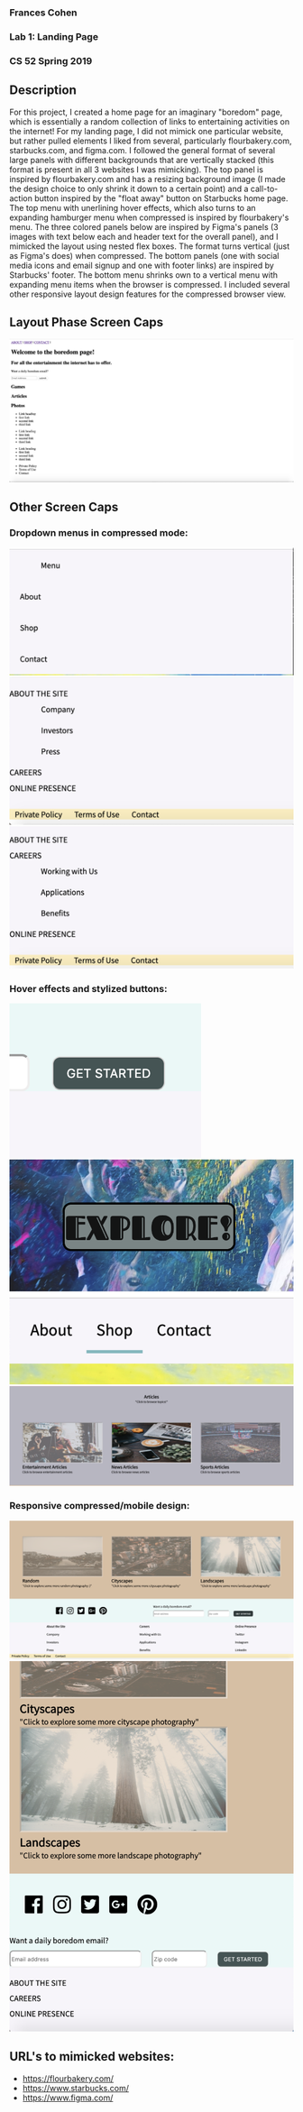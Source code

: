 ### Frances Cohen
### Lab 1: Landing Page
### CS 52 Spring 2019

## Description
For this project, I created a home page for an imaginary "boredom" page, which is essentially a random collection of links to entertaining activities on the internet! For my landing page, I did not mimick one particular website, but rather pulled elements I liked from several, particularly flourbakery.com, starbucks.com, and figma.com. I followed the general format of several large panels with different backgrounds that are vertically stacked (this format is present in all 3 websites I was mimicking). The top panel is inspired by flourbakery.com and has a resizing background image (I made the design choice to only shrink it down to a certain point) and a call-to-action button inspired by the "float away" button on Starbucks home page. The top menu with unerlining hover effects, which also turns to an expanding hamburger menu when compressed is inspired by flourbakery's menu. The three colored panels below are inspired by Figma's panels (3 images with text below each and header text for the overall panel), and I mimicked the layout using nested flex boxes. The format turns vertical (just as Figma's does) when compressed. The bottom panels (one with social media icons and email signup and one with footer links) are inspired by Starbucks' footer. The bottom menu shrinks own to a vertical menu with expanding menu items when the browser is compressed. I included several other responsive layout design features for the compressed browser view.

## Layout Phase Screen Caps
![](layout_stage.png)

## Other Screen Caps

### Dropdown menus in compressed mode:
![](Dropdown1.png)
![](Dropdown2.png)
![](Dropdown3.png)



### Hover effects and stylized buttons:
![](Hover1.png)
![](Hover2.png)
![](Hover3.png)
![](Hover4.png)



### Responsive compressed/mobile design:
![](Responsive1.png)
![](Responsive2.png)



## URL's to mimicked websites:
* https://flourbakery.com/
* https://www.starbucks.com/
* https://www.figma.com/